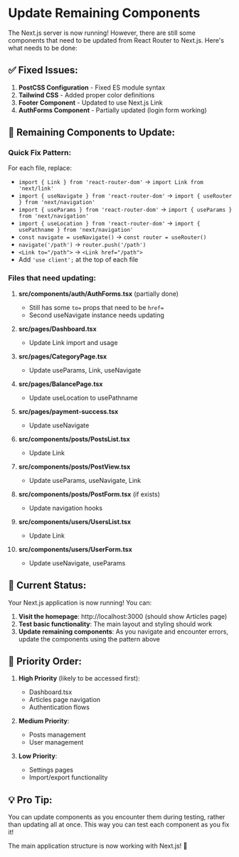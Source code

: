 # Update Remaining Components

The Next.js server is now running! However, there are still some components that need to be updated from React Router to Next.js. Here's what needs to be done:

## ✅ Fixed Issues:
1. **PostCSS Configuration** - Fixed ES module syntax
2. **Tailwind CSS** - Added proper color definitions
3. **Footer Component** - Updated to use Next.js Link
4. **AuthForms Component** - Partially updated (login form working)

## 🔧 Remaining Components to Update:

### Quick Fix Pattern:
For each file, replace:
- `import { Link } from 'react-router-dom'` → `import Link from 'next/link'`
- `import { useNavigate } from 'react-router-dom'` → `import { useRouter } from 'next/navigation'`
- `import { useParams } from 'react-router-dom'` → `import { useParams } from 'next/navigation'`
- `import { useLocation } from 'react-router-dom'` → `import { usePathname } from 'next/navigation'`
- `const navigate = useNavigate()` → `const router = useRouter()`
- `navigate('/path')` → `router.push('/path')`
- `<Link to="/path">` → `<Link href="/path">`
- Add `'use client';` at the top of each file

### Files that need updating:

1. **src/components/auth/AuthForms.tsx** (partially done)
   - Still has some `to=` props that need to be `href=`
   - Second useNavigate instance needs updating

2. **src/pages/Dashboard.tsx**
   - Update Link import and usage

3. **src/pages/CategoryPage.tsx**
   - Update useParams, Link, useNavigate

4. **src/pages/BalancePage.tsx**
   - Update useLocation to usePathname

5. **src/pages/payment-success.tsx**
   - Update useNavigate

6. **src/components/posts/PostsList.tsx**
   - Update Link

7. **src/components/posts/PostView.tsx**
   - Update useParams, useNavigate, Link

8. **src/components/posts/PostForm.tsx** (if exists)
   - Update navigation hooks

9. **src/components/users/UsersList.tsx**
   - Update Link

10. **src/components/users/UserForm.tsx**
    - Update useNavigate, useParams

## 🚀 Current Status:

Your Next.js application is now running! You can:

1. **Visit the homepage**: http://localhost:3000 (should show Articles page)
2. **Test basic functionality**: The main layout and styling should work
3. **Update remaining components**: As you navigate and encounter errors, update the components using the pattern above

## 🎯 Priority Order:

1. **High Priority** (likely to be accessed first):
   - Dashboard.tsx
   - Articles page navigation
   - Authentication flows

2. **Medium Priority**:
   - Posts management
   - User management

3. **Low Priority**:
   - Settings pages
   - Import/export functionality

## 💡 Pro Tip:

You can update components as you encounter them during testing, rather than updating all at once. This way you can test each component as you fix it!

The main application structure is now working with Next.js! 🎉 